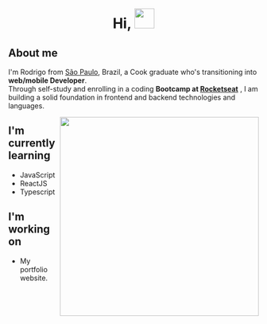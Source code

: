 <h1 align="center">Hi, <img src="https://github.com/sudnyeshtalekar/sudnyeshtalekar/blob/master/Assets/Hi.gif" width="40px"></h1>

<h2>About me</h2>
    
<p align="left">I'm Rodrigo from <a href="https://pt.wikipedia.org/wiki/S%C3%A3o_Paulo">São Paulo</a>, Brazil, a Cook graduate who's transitioning into <strong>web/mobile Developer</strong>. </br>
Through self-study and enrolling in a coding <strong>Bootcamp at <a href="https://rocketseat.com.br/">Rocketseat</a></strong> , I am building a solid foundation in frontend and backend technologies and languages.</p>

<img align="right" src="https://media.giphy.com/media/sk6yL9EGVeAcE/giphy.gif" width="400" />

<h2>I'm currently learning</h2>
<ul>
    <li>
        JavaScript
    </li>
    <li>
        ReactJS
    </li>
    <li>
        Typescript
    </li>
</ul>

<h2>I'm working on</h2>
<ul>
    <li>
        My portfolio website.
    </li>
</ul>
